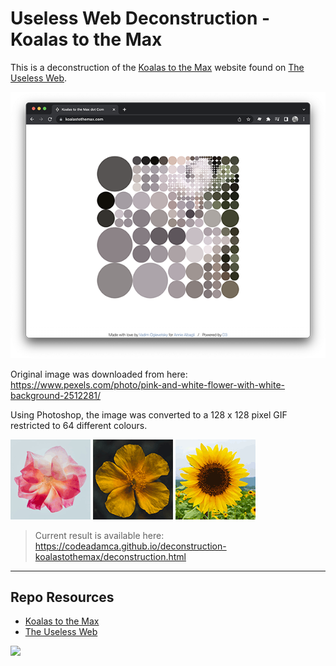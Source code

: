 # Useless Web Deconstruction - Koalas to the Max

This is a deconstruction of the [Koalas to the Max](https://www.koalastothemax.com/) website found on [The Useless Web](https://theuselessweb.com/).

![Koalas to the Max - The Useless Web](_readme/screenshot-koalastothemax.png)

Original image was downloaded from here:  
https://www.pexels.com/photo/pink-and-white-flower-with-white-background-2512281/

Using Photoshop, the image was converted to a 128 x 128 pixel GIF restricted to 64 different colours.

![Converted Flower](flower-1.gif)
![Converted Flower](flower-2.gif)
![Converted Flower](flower-3.gif)

> Current result is available here:  
> https://codeadamca.github.io/deconstruction-koalastothemax/deconstruction.html

---

## Repo Resources

- [Koalas to the Max](https://koalastothemax.com/)
- [The Useless Web](https://theuselessweb.com/)

<a href="https://codeadam.ca">
<img src="https://codeadam.ca/images/code-block.png" width="100">
</a>
